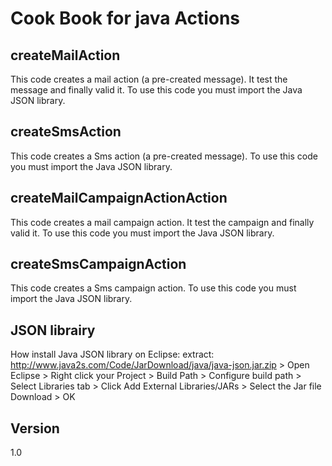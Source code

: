 Cook Book for java Actions
==


createMailAction
--

This code creates a mail action (a pre-created message). It test the message and finally valid it.
To use this code you must import the Java JSON library.

createSmsAction
--

This code creates a Sms action (a pre-created message).
To use this code you must import the Java JSON library.

createMailCampaignActionAction
--

This code creates a mail campaign action. It test the campaign and finally valid it.
To use this code you must import the Java JSON library.

createSmsCampaignAction
--

This code creates a Sms campaign action.
To use this code you must import the Java JSON library.

JSON librairy
--

How install Java JSON library on Eclipse: extract: http://www.java2s.com/Code/JarDownload/java/java-json.jar.zip > Open Eclipse > Right click your Project > Build Path > Configure build path > Select Libraries tab > Click Add External Libraries/JARs > Select the Jar file Download > OK


Version
--

1.0

